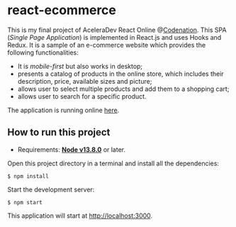# react-ecommerce

This is my final project of AceleraDev React Online @[Codenation](https://www.codenation.dev/). This SPA (*Single Page Application*) is implemented in React.js and uses Hooks and Redux. It is a sample of an e-commerce website which provides the following functionalities:

- It is *mobile-first* but also works in desktop;
- presents a catalog of products in the online store, which includes their description, price, available sizes and picture;
- allows user to select multiple products and add them to a shopping cart;
- allows user to search for a specific product.

The application is running online [here](https://fashionista-outfit.netlify.app/).

## How to run this project

- Requirements: **[Node v13.8.0](https://nodejs.org/en/)** or later.

Open this project directory in a terminal and install all the dependencies:

```shell
$ npm install
```
Start the development server:

```shell
$ npm start
```
This application will start at [http://localhost:3000](http://localhost/:3000).


